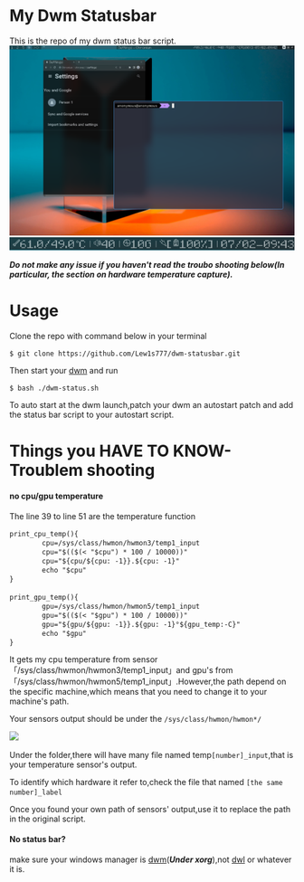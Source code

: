 # My Dwm Statusbar #
This is the repo of my dwm status bar script.
<img src='./.img/showoff.jpg'/>
<img src='./.img/showoff0.jpg'/>

___Do not make any issue if you haven't read the troubo shooting below(In particular, the section on hardware temperature capture).___
# Usage #
Clone the repo with command below in your terminal
```
$ git clone https://github.com/Lew1s777/dwm-statusbar.git
```
Then start your [dwm](https://dwm.suckless.org/) and run
```
$ bash ./dwm-status.sh
```
To auto start at the dwm launch,patch your dwm an autostart patch and add the status bar script to your autostart script.

# Things you HAVE TO KNOW-Troublem shooting #
#### no cpu/gpu temperature ####
The line 39 to line 51 are the temperature function
```
print_cpu_temp(){
        cpu=/sys/class/hwmon/hwmon3/temp1_input
        cpu="$(($(< "$cpu") * 100 / 10000))"
        cpu="${cpu/${cpu: -1}}.${cpu: -1}"
        echo "$cpu"
}

print_gpu_temp(){
        gpu=/sys/class/hwmon/hwmon5/temp1_input
        gpu="$(($(< "$gpu") * 100 / 10000))"
        gpu="${gpu/${gpu: -1}}.${gpu: -1}°${gpu_temp:-C}"
        echo "$gpu"
}
```
It gets my cpu temperature from sensor 「/sys/class/hwmon/hwmon3/temp1_input」and gpu's from 「/sys/class/hwmon/hwmon5/temp1_input」.However,the path depend on the specific machine,which means that you need to change it to your machine's path.

Your sensors output should be under the
```/sys/class/hwmon/hwmon*/```

<img src='./.img/path.jpg'/>

Under the folder,there will have many file named temp```[number]_input```,that is your temperature sensor's output.

To identify which hardware it refer to,check the file that named ```[the same number]_label```

Once you found your own path of sensors' output,use it to replace the path in the original script.

#### No status bar? ####

make sure your windows manager is [dwm](http://dwm.suckless.org/)(___Under xorg___),not [dwl](https://github.com/djpohly/dwl) or whatever it is.

